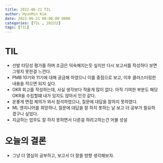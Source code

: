 ```yaml
---
title: 2022-06-21 TIL
author: HyunMin Kim
date: 2022-06-21 00:00:00 0000
categories: [TIL , 2022년]
tags: [TIL]
---
```


# TIL
- 선발 타당성 평가를 하며 조금은 익숙해지는듯 싶지만 다시 보고서를 작성하다 보면 그렇지 못한걸 느낀다.
- PMB 10기와 11기에 대해 궁금해 하였으니 이를 중점으로 보고, 이후 클러스터링한 내용을 적으면 되지 싶다.
- OKR 회고를 작성하는데, 사실 생각보다 적을게 많이 없다. 아직 기여한 부분도 해당 OKR을 수립할떄 내가 있지도 않아서 인것 같다.
- 운좋게 면접 제의가 와서 참석하였으나, 질문에 대답을 잘하지 못하였다.
- ML 엔지니어를 희망하나, 질문에 대답을 잘 하지 못하는 날 보고 더 공부가 필요하겠구나 싶었다.
- 지금하는 업무도 잘 하지 못하면서 다른걸 하려고하는건 어불 성설

# 오늘의 결론
- 그냥 더 열심히 공부하고, 보고서 더 잘쓸 방향 생각해보자.

